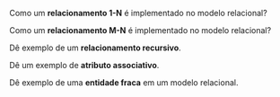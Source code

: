 
Como um **relacionamento 1-N** é implementado no modelo relacional?

Como um **relacionamento M-N** é implementado no modelo relacional?

Dê exemplo de um **relacionamento recursivo**.

Dê um exemplo de **atributo associativo**.

Dê exemplo de uma **entidade fraca** em um modelo relacional.
